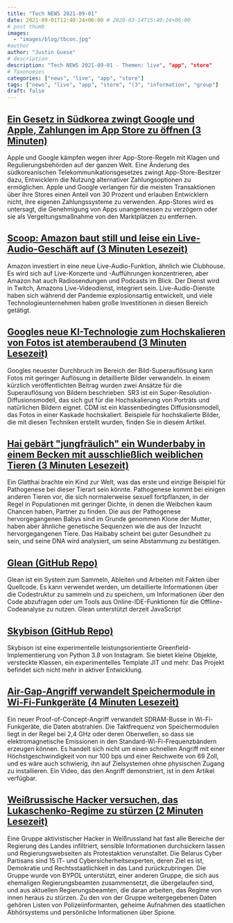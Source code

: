 ```yaml
---
title: "Tech NEWS 2021-09-01"
date: 2021-09-01T12:40:24+06:00 # 2020-03-14T15:40:24+06:00
# post thumb
images:
  - "images/blog/tbcon.jpg"
#author
author: "Justin Guese"
# description
description: "Tech NEWS 2021-09-01 - Themen: live", "app", "store"
# Taxonomies
categories: ["news", "live", "app", "store"]
tags: ["news", "live", "app", "store", "(3", "information", "group"]
draft: false
---
```


## [Ein Gesetz in Südkorea zwingt Google und Apple, Zahlungen im App Store zu öffnen (3 Minuten)](https://arstechnica.com/gadgets/2021/08/south-korea-law-forces-google-and-apple-to-open-up-app-store-payments/)

 Apple und Google kämpfen wegen ihrer App-Store-Regeln mit Klagen und Regulierungsbehörden auf der ganzen Welt. Eine Änderung des südkoreanischen Telekommunikationsgesetzes zwingt App-Store-Besitzer dazu, Entwicklern die Nutzung alternativer Zahlungsoptionen zu ermöglichen. Apple und Google verlangen für die meisten Transaktionen über ihre Stores einen Anteil von 30 Prozent und erlauben Entwicklern nicht, ihre eigenen Zahlungssysteme zu verwenden. App-Stores wird es untersagt, die Genehmigung von Apps unangemessen zu verzögern oder sie als Vergeltungsmaßnahme von den Marktplätzen zu entfernen.

## [Scoop: Amazon baut still und leise ein Live-Audio-Geschäft auf (3 Minuten Lesezeit)](https://www.axios.com/amazon-live-audio-clubhouse-competitor-ea0ead59-f6d3-49a0-a216-a4105e0338ba.html)

 Amazon investiert in eine neue Live-Audio-Funktion, ähnlich wie Clubhouse. Es wird sich auf Live-Konzerte und -Aufführungen konzentrieren, aber Amazon hat auch Radiosendungen und Podcasts im Blick. Der Dienst wird in Twitch, Amazons Live-Videodienst, integriert sein. Live-Audio-Dienste haben sich während der Pandemie explosionsartig entwickelt, und viele Technologieunternehmen haben große Investitionen in diesen Bereich getätigt.

## [Googles neue KI-Technologie zum Hochskalieren von Fotos ist atemberaubend (3 Minuten Lesezeit)](https://petapixel.com/2021/08/30/googles-new-ai-photo-upscaling-tech-is-jaw-dropping/)

 Googles neuester Durchbruch im Bereich der Bild-Superauflösung kann Fotos mit geringer Auflösung in detaillierte Bilder verwandeln. In einem kürzlich veröffentlichten Beitrag wurden zwei Ansätze für die Superauflösung von Bildern beschrieben. SR3 ist ein Super-Resolution-Diffusionsmodell, das sich gut für die Hochskalierung von Porträts und natürlichen Bildern eignet. CDM ist ein klassenbedingtes Diffusionsmodell, das Fotos in einer Kaskade hochskaliert. Beispiele für hochskalierte Bilder, die mit diesen Techniken erstellt wurden, finden Sie in diesem Artikel.

## [Hai gebärt "jungfräulich" ein Wunderbaby in einem Becken mit ausschließlich weiblichen Tieren (3 Minuten Lesezeit)](https://interestingengineering.com/shark-gives-virgin-birth-to-miracle-baby-in-all-female-tank)

 Ein Glatthai brachte ein Kind zur Welt, was das erste und einzige Beispiel für Pathogenese bei dieser Tierart sein könnte. Pathogenese kommt bei einigen anderen Tieren vor, die sich normalerweise sexuell fortpflanzen, in der Regel in Populationen mit geringer Dichte, in denen die Weibchen kaum Chancen haben, Partner zu finden. Die aus der Pathogenese hervorgegangenen Babys sind im Grunde genommen Klone der Mutter, haben aber ähnliche genetische Sequenzen wie die aus der Inzucht hervorgegangenen Tiere. Das Haibaby scheint bei guter Gesundheit zu sein, und seine DNA wird analysiert, um seine Abstammung zu bestätigen.

## [Glean (GitHub Repo)](https://github.com/facebookincubator/glean)

 Glean ist ein System zum Sammeln, Ableiten und Arbeiten mit Fakten über Quellcode. Es kann verwendet werden, um detaillierte Informationen über die Codestruktur zu sammeln und zu speichern, um Informationen über den Code abzufragen oder um Tools aus Online-IDE-Funktionen für die Offline-Codeanalyse zu nutzen. Glean unterstützt derzeit JavaScript

## [Skybison (GitHub Repo)](https://github.com/facebookexperimental/skybison)

 Skybison ist eine experimentelle leistungsorientierte Greenfield-Implementierung von Python 3.8 von Instagram. Sie bietet kleine Objekte, versteckte Klassen, ein experimentelles Template JIT und mehr. Das Projekt befindet sich nicht mehr in aktiver Entwicklung.

## [Air-Gap-Angriff verwandelt Speichermodule in Wi-Fi-Funkgeräte (4 Minuten Lesezeit)](https://threatpost.com/air-gap-attack-turns-memory-wifi/162358/)

 Ein neuer Proof-of-Concept-Angriff verwandelt SDRAM-Busse in Wi-Fi-Funkgeräte, die Daten abstrahlen. Die Taktfrequenz von Speichermodulen liegt in der Regel bei 2,4 GHz oder deren Oberwellen, so dass sie elektromagnetische Emissionen in den Standard-Wi-Fi-Frequenzbändern erzeugen können. Es handelt sich nicht um einen schnellen Angriff mit einer Höchstgeschwindigkeit von nur 100 bps und einer Reichweite von 69 Zoll, und es wäre auch schwierig, ihn auf Zielsystemen ohne physischen Zugang zu installieren. Ein Video, das den Angriff demonstriert, ist in dem Artikel verfügbar.

## [Weißrussische Hacker versuchen, das Lukaschenko-Regime zu stürzen (2 Minuten Lesezeit)](https://www.engadget.com/belarusian-hackers-overthrow-lukashenko-government-200457163.html)

 Eine Gruppe aktivistischer Hacker in Weißrussland hat fast alle Bereiche der Regierung des Landes infiltriert, sensible Informationen durchsickern lassen und Regierungswebseiten als Protestaktion verunstaltet. Die Belarus Cyber Partisans sind 15 IT- und Cybersicherheitsexperten, deren Ziel es ist, Demokratie und Rechtsstaatlichkeit in das Land zurückzubringen. Die Gruppe wurde von BYPOL unterstützt, einer anderen Gruppe, die sich aus ehemaligen Regierungsbeamten zusammensetzt, die übergelaufen sind, und aus aktuellen Regierungsbeamten, die daran arbeiten, das Regime von innen heraus zu stürzen. Zu den von der Gruppe weitergegebenen Daten gehören Listen von Polizeiinformanten, geheime Aufnahmen des staatlichen Abhörsystems und persönliche Informationen über Spione.

